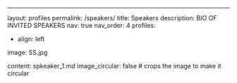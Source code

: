 ---

layout: profiles
permalink: /speakers/
title: Speakers
description: BIO OF INVITED SPEAKERS
nav: true
nav_order: 4
profiles:

- align: left

image: SS.jpg

content: spkeaker_1.md
image_circular: false # crops the image to make it circular
